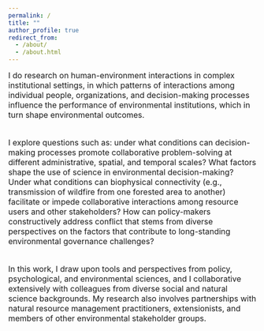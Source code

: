 ```yaml
---
permalink: /
title: ""
author_profile: true
redirect_from: 
  - /about/
  - /about.html
---
```


<div style="text-align: left;">

<font size = "3.5">
I do research on human-environment interactions in complex institutional settings, in which patterns of interactions among individual people, organizations, and decision-making processes influence the performance of environmental institutions, which in turn shape environmental outcomes. 
<br><br>

I explore questions such as: under what conditions can decision-making processes promote collaborative problem-solving at different administrative, spatial, and temporal scales? What factors shape the use of science in environmental decision-making? Under what conditions can biophysical connectivity (e.g., transmission of wildfire from one forested area to another) facilitate or impede collaborative interactions among resource users and other stakeholders? How can policy-makers constructively address conflict that stems from diverse perspectives on the factors that contribute to long-standing environmental governance challenges? 
<br><br>

In this work, I draw upon tools and perspectives from policy, psychological, and environmental sciences, and I collaborative extensively with colleagues from diverse social and natural science backgrounds. My research also involves partnerships with natural resource management practitioners, extensionists, and members of other environmental stakeholder groups.

</font>
